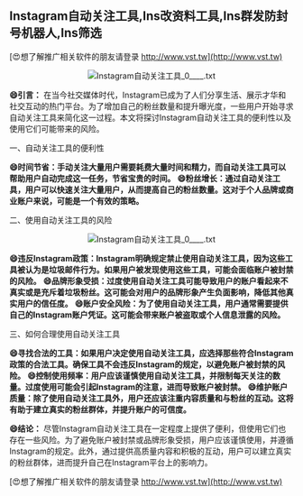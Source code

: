 ## **Instagram自动关注工具,Ins改资料工具,Ins群发防封号机器人,Ins筛选**

[😍想了解推广相关软件的朋友请登录 http://www.vst.tw](http://www.vst.tw)

 <center><img src="https://vst.tw/MP4/tuiguang/png/3.png" alt="Instagram自动关注工具_0____.txt"></center>

**😄引言：**
在当今社交媒体时代，Instagram已成为了人们分享生活、展示才华和社交互动的热门平台。为了增加自己的粉丝数量和提升曝光度，一些用户开始寻求自动关注工具来简化这一过程。本文将探讨Instagram自动关注工具的便利性以及使用它们可能带来的风险。

一、自动关注工具的便利性

**😄时间节省：手动关注大量用户需要耗费大量时间和精力，而自动关注工具可以帮助用户自动完成这一任务，节省宝贵的时间。**
**😄粉丝增长：通过自动关注工具，用户可以快速关注大量用户，从而提高自己的粉丝数量。这对于个人品牌或商业账户来说，可能是一个有效的策略。**

二、使用自动关注工具的风险

 <center><img src="https://vst.tw/MP4/tuiguang/png/0.png" alt="Instagram自动关注工具_0____.txt"></center>

**😄违反Instagram政策：Instagram明确规定禁止使用自动关注工具，因为这些工具被认为是垃圾邮件行为。如果用户被发现使用这些工具，可能会面临账户被封禁的风险。**
**😄品牌形象受损：过度使用自动关注工具可能导致用户的账户看起来不真实或是充斥着垃圾粉丝。这可能会对用户的品牌形象产生负面影响，降低其他真实用户的信任度。**
**😄账户安全风险：为了使用自动关注工具，用户通常需要提供自己的Instagram账户凭证。这可能会带来账户被盗取或个人信息泄露的风险。**

三、如何合理使用自动关注工具

**😄寻找合法的工具：如果用户决定使用自动关注工具，应选择那些符合Instagram政策的合法工具。确保工具不会违反Instagram的规定，以避免账户被封禁的风险。**
**😄控制使用频率：用户应该谨慎使用自动关注工具，并限制每天关注的数量。过度使用可能会引起Instagram的注意，进而导致账户被封禁。**
**😄维护账户质量：除了使用自动关注工具外，用户还应该注重内容质量和与粉丝的互动。这将有助于建立真实的粉丝群体，并提升账户的可信度。**

**😄结论：**
尽管Instagram自动关注工具在一定程度上提供了便利，但使用它们也存在一些风险。为了避免账户被封禁或品牌形象受损，用户应该谨慎使用，并遵循Instagram的规定。此外，通过提供高质量内容和积极的互动，用户可以建立真实的粉丝群体，进而提升自己在Instagram平台上的影响力。

[😍想了解推广相关软件的朋友请登录 http://www.vst.tw](http://www.vst.tw)



